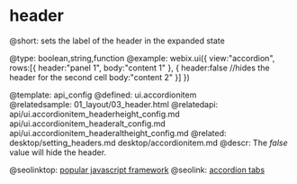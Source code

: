 header
=============


@short:
	sets the label of the header in the expanded state

@type: boolean,string,function
@example:
webix.ui({ 
    view:"accordion",
    rows:[{
        header:"panel 1",
        body:"content 1"
    },
    { 
        header:false //hides the header for the second cell
        body:"content 2"
    }]
})

@template:	api_config
@defined:	ui.accordionitem	
@relatedsample:
	01_layout/03_header.html
@relatedapi:
	api/ui.accordionitem_headerheight_config.md
    api/ui.accordionitem_headeralt_config.md
    api/ui.accordionitem_headeraltheight_config.md
@related:
	desktop/setting_headers.md
    desktop/accordionitem.md
@descr:
The *false* value will hide the header.


@seolinktop: [popular javascript framework](https://webix.com)
@seolink: [accordion tabs](https://webix.com/widget/accordion/)